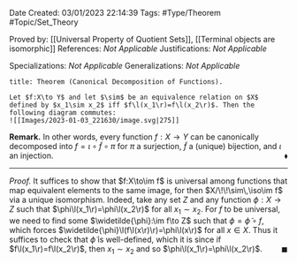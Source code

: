 <div class="topSpace"></div>

Date Created: 03/01/2023 22:14:39
Tags: #Type/Theorem #Topic/Set_Theory

Proved by: [[Universal Property of Quotient Sets]], [[Terminal objects are isomorphic]]
References: _Not Applicable_
Justifications: _Not Applicable_

Specializations: _Not Applicable_
Generalizations: _Not Applicable_

``` ad-Theorem
title: Theorem (Canonical Decomposition of Functions).

Let $f:X\to Y$ and let $\sim$ be an equivalence relation on $X$ defined by $x_1\sim x_2$ iff $f\l(x_1\r)=f\l(x_2\r)$. Then the following diagram commutes:
![[Images/2023-01-03_221630/image.svg|275]]

```

**Remark.** In other words, every function $f:X\to Y$ can be canonically decomposed into $f=\iota\circ\widetilde{f}\circ\pi$ for $\pi$ a surjection, $\widetilde{f}$ a (unique) bijection, and $\iota$ an injection.<span style="float:right;">$\blacklozenge$</span>

---

<i>Proof.</i> It suffices to show that $f:X\to\im f$ is universal among functions that map equivalent elements to the same image, for then $X/\!\!\sim\,\iso\im f$ via a unique isomorphism. Indeed, take any set $Z$ and any function $\phi:X\to Z$ such that $\phi\l(x_1\r)=\phi\l(x_2\r)$ for all $x_1\sim x_2$. For $f$ to be universal, we need to find some $\widetilde{\phi}:\im f\to Z$ such that $\phi=\widetilde{\phi}\circ f$, which forces $\widetilde{\phi}\l(f\l(x\r)\r)=\phi\l(x\r)$ for all $x\in X$. Thus it suffices to check that $\widetilde{\phi}$ is well-defined, which it is since if $f\l(x_1\r)=f\l(x_2\r)$, then $x_1\sim x_2$ and so $\phi\l(x_1\r)=\phi\l(x_2\r)$.<span style="float:right;">$\blacksquare$</span>
